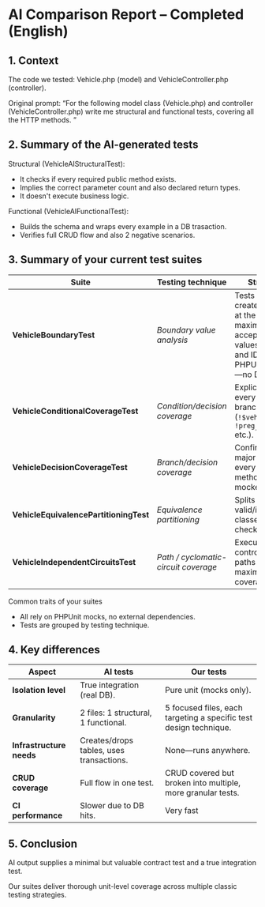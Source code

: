 # AI Comparison Report – Completed (English)
## 1. Context
The code we tested: Vehicle.php (model) and VehicleController.php (controller).

Original prompt: “For the following model class (Vehicle.php) and controller (VehicleController.php) write me structural and functional tests, covering all the HTTP methods. ”

## 2. Summary of the AI-generated tests
Structural (VehicleAIStructuralTest):
- It checks if every required public method exists.
- Implies the correct parameter count and also declared return types.
- It doesn't execute business logic.
  
Functional (VehicleAIFunctionalTest):
- Builds the schema and wraps every example in a DB trasaction.
- Verifies full CRUD flow and also 2 negative scenarios.

## 3. Summary of your current test suites
| Suite                                  | Testing technique                    | Strengths                                                                                                             |
| -------------------------------------- | ------------------------------------ | --------------------------------------------------------------------------------------------------------------------- |
| **VehicleBoundaryTest**                | *Boundary value analysis*            | Tests create/get/delete at the minimum & maximum acceptable values (plates and IDs) using PHPUnit mocks—no DB needed. |
| **VehicleConditionalCoverageTest**     | *Condition/decision coverage*        | Explicitly drives every boolean branch (`!$vehicle`, `!preg_match` etc.).                                             |
| **VehicleDecisionCoverageTest**       | *Branch/decision coverage*           | Confirms each major branch in every controller method (all mocked).
| **VehicleEquivalencePartitioningTest** | *Equivalence partitioning*           | Splits inputs into valid/invalid classes and checks each.                                                             |
| **VehicleIndependentCircuitsTest**     | *Path / cyclomatic-circuit coverage* | Executes distinct control-flow paths for maximum coverage.                                                            |

Common traits of your suites
- All rely on PHPUnit mocks, no external dependencies.
- Tests are grouped by testing technique.

## 4. Key differences
| Aspect                       | AI tests                                 | Our tests                                                        |
| ---------------------------- | ---------------------------------------- | ----------------------------------------------------------------- |
| **Isolation level**          | True integration (real DB).              | Pure unit (mocks only).                                           |
| **Granularity**              | 2 files: 1 structural, 1 functional.     | 5 focused files, each targeting a specific test design technique. |
| **Infrastructure needs**     | Creates/drops tables, uses transactions. | None—runs anywhere.                                               |
| **CRUD coverage**            | Full flow in one test.                   | CRUD covered but broken into multiple, more granular tests.       |
| **CI performance**           | Slower due to DB hits.                   | Very fast                                |

## 5. Conclusion
AI output supplies a minimal but valuable contract test and a true integration test.

Our suites deliver thorough unit-level coverage across multiple classic testing strategies.

